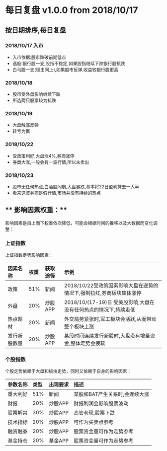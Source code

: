 # 每日复盘 v1.0.0 from 2018/10/17

##  按日期排序,每日复盘

### 2018/10/17 入市
- 入市依据:股市跌破前期低点
- 选股:银行股一支,股指不稳定,如果股指继续下跌银行股抗跌
- 白马股一支(理由同上),如果股市反弹,收益较银行股更高

### 2018/10/18 
- 股市受外盘影响继续下跌
- 所选两只股票较为抗跌

### 2018/10/19 
- 大盘触底反弹
- 转亏为赢

### 2018/10/22
- 受政策利好,大盘涨4%,券商涨停
- 券商大涨,一般会有一波行情,所以未卖出

### 2018/10/23
- 股市无任何热点,白酒股闪崩,大盘暴跌,基本将22日盈利抹去一大半
- 看来这波券商是假行情,市场并没有持续的热点


## ** 影响因素权重：**

影响因素是自上而下权重依次降低，可能会根据时间的推移以及大数据而变化调整：

### 上证指数
上证指数走势影响因素：

因素名称					|权重	    |获取途径	    |示例  
:----						|:---		|:------	|:---	
政策						   |51%		|新闻		    |2018/10/22受政策因素影响大盘在逆势的情况下,强制拉红,券商板块集体涨停
外盘						   |20%		|炒股APP		|2018/10/(17-19)日 受美股影响,大盘在没有任何热点的情况下,持续走低
热点题材					 |20%	|新闻			|外交局势紧张时,军工板块会活跃,从而带动整个板块上涨
发行新股数量					|20%	|炒股APP		|某段时间连续发行新股时,大盘没有增量资金,整体走势会疲软

### 个股指数
个股走势依赖于大盘和板块走势，同时又依赖于自身的影响因素：

参数名称						|类型		|出现要求	|描述  
:----						|:---		|:------	|:---	
重大利好					|51%		|新闻		    |某股和BAT产生关系时,会连续大涨
财报                        |20%	        |炒股APP			|财报利润会影响股票波动
股票解禁 						|30%		|炒股APP		|高管套现,股票下跌
技术指标			    |20%        	|炒股APP			|可作为买卖点参考
融资融券                     |20%		|炒股APP			|股票资金量可作为走势参考
基金持仓                     |20%		|基金APP			|股票资金量可作为走势参考





